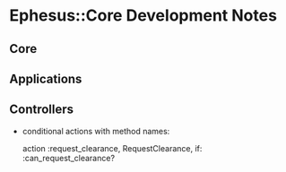 # Ephesus::Core Development Notes

## Core

## Applications

## Controllers

- conditional actions with method names:

  action :request_clearance, RequestClearance, if: :can_request_clearance?

